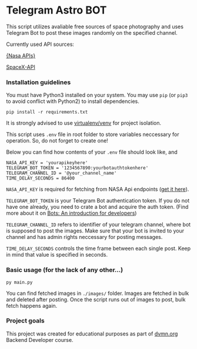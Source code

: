 # Telegram Astro BOT 

This script utilizes avaliable free sources of space photography and uses Telegram Bot to post these images randomly on the specified channel.

Currently used API sources:

[{Nasa APIs}](https://api.nasa.gov/)

[SpaceX-API](https://github.com/r-spacex/SpaceX-API)

### Installation guidelines


You must have Python3 installed on your system.
You may use `pip` (or `pip3` to avoid conflict with Python2) to install dependencies.
```
pip install -r requirements.txt
```
It is strongly advised to use [virtualenv/venv](https://docs.python.org/3/library/venv.html) for project isolation.

This script uses `.env` file in root folder to store variables neccessary for operation. So, do not forget to create one!

Below you can find how contents of your `.env` file should look like, and 

```
NASA_API_KEY = 'yourapikeyhere'
TELEGRAM_BOT_TOKEN = '1234567890:yourbotauthtokenhere'
TELEGRAM_CHANNEL_ID = '@your_channel_name'
TIME_DELAY_SECONDS = 86400
```

`NASA_API_KEY` is required for fetching from NASA Api endpoints ([get it here](https://api.nasa.gov/)).

`TELEGRAM_BOT_TOKEN` is your Telegram Bot authentication token. If you do not have one already, you need to crate a bot and acquire the auth token. (Find more about it on [Bots: An introduction for developers](https://core.telegram.org/bots))

`TELEGRAM_CHANNEL_ID` refers to identifier of your telegram channel, where bot is supposed to post the images. Make sure that your bot is invited to your channel and has admin rights neccessary for posting messages.

`TIME_DELAY_SECONDS` controls the time frame between each single post. Keep in mind that value is specified in seconds.


### Basic usage (for the lack of any other...)

```
py main.py 
```

You can find fetched images in `./images/` folder. Images are fetched in bulk and deleted after posting. Once the script runs out of images to post, bulk fetch happens again. 

### Project goals

This project was created for educational purposes as part of [dvmn.org](https://dvmn.org/) Backend Developer course.